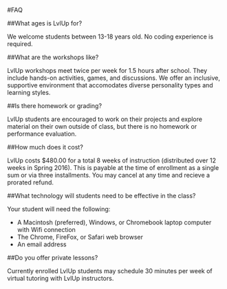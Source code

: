 #FAQ

##What ages is LvlUp for? 

We welcome students between 13-18 years old. No coding experience is required. 

##What are the workshops like? 

LvlUp workshops meet twice per week for 1.5 hours after school. They include hands-on activities, games, and discussions. We offer an inclusive, supportive environment that accomodates diverse personality types and learning styles. 

##Is there homework or grading? 

LvlUp students are encouraged to work on their projects and explore material on their own outside of class, but there is no homework or performance evaluation. 

##How much does it cost? 

LvlUp costs $480.00 for a total 8 weeks of instruction (distributed over 12 weeks in Spring 2016). This is payable at the time of enrollment as a single sum or via three installments. You may cancel at any time and recieve a prorated refund. 

##What technology will students need to be effective in the class? 

Your student will need the following:
* A Macintosh (preferred), Windows, or Chromebook laptop computer with Wifi connection
* The Chrome, FireFox, or Safari web browser
* An email address

##Do you offer private lessons?

Currently enrolled LvlUp students may schedule 30 minutes per week of virtual tutoring with LvlUp instructors. 


